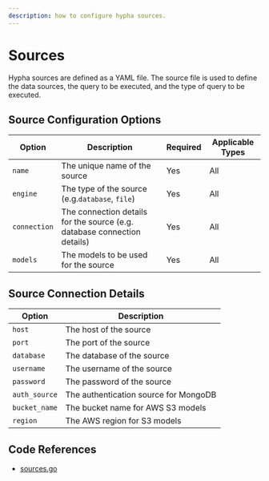```yaml
---
description: how to configure hypha sources.
---
```


# Sources

Hypha sources are defined as a YAML file. The source file is used to define the data sources, the query to be executed, and the type of query to be executed.

## Source Configuration Options

| Option          | Description                                                             | Required                | Applicable Types                    |
| --------------- | ----------------------------------------------------------------------- | ----------------------- | ----------------------------------- |
| `name`          | The unique name of the source                                            | Yes                     | All                                 |
| `engine`        | The type of the source (e.g.`database`, `file`)                          | Yes                     | All                                 |
| `connection`    | The connection details for the source (e.g. database connection details) | Yes                     | All                                 |
| `models`        | The models to be used for the source                                     | Yes                     | All                                 |

## Source Connection Details

| Option        | Description                                |
|---------------|--------------------------------------------|
| `host`        | The host of the source                     |
| `port`        | The port of the source                     |
| `database`    | The database of the source                 |
| `username`    | The username of the source                 |
| `password`    | The password of the source                 |
| `auth_source` | The authentication source for MongoDB      |
| `bucket_name` | The bucket name for AWS S3 models          |
| `region`      | The AWS region for S3 models               |

## Code References

- [sources.go](../../../internal/engine/sources.go)

